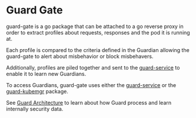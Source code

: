 # Guard Gate

guard-gate is a go package that can be attached to a go reverse proxy in order to extract profiles about requests, responses and the pod it is running at.

Each profile is compared to the criteria defined in the Guardian allowing the guard-gate to alert about misbehavior or block misbehavers.

Additionally, profiles are piled together and sent to the [guard-service](../../cmd/guard-service/README.md) to enable it to learn new Guardians.

To access Guardians, guard-gate uses either the [guard-service](../../cmd/guard-service/README.md) or the [guard-kubemgr](../guard-kubemgr/README.md) package.

See [Guard Architecture](./ARCHITECTURE) to learn about how Guard process and learn internally security data.
